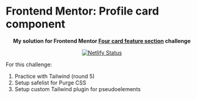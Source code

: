# Frontend Mentor: Profile card component

<p align="center"><strong align="center">My solution for Frontend Mentor <a href="https://www.frontendmentor.io/challenges/four-card-feature-section-weK1eFYK">Four card feature section</a> challenge</strong></p>

<p align="center">
  <a href="https://app.netlify.com/sites/p1t1ch-fm-four-card-feature-section/deploys">
    <img
      src="https://api.netlify.com/api/v1/badges/289355cc-ded7-49d3-a4a9-945f60bcc799/deploy-status"
      alt="Netlify Status"
    />
  </a>
</p>

For this challenge:

1. Practice with Tailwind (round 5)
1. Setup safelist for Purge CSS
1. Setup custom Tailwind plugin for pseudoelements
